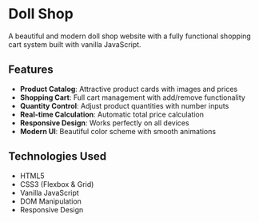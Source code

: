 # Doll Shop 

A beautiful and modern doll shop website with a fully functional shopping cart system built with vanilla JavaScript.

## Features

- **Product Catalog**: Attractive product cards with images and prices
- **Shopping Cart**: Full cart management with add/remove functionality
- **Quantity Control**: Adjust product quantities with number inputs
- **Real-time Calculation**: Automatic total price calculation
- **Responsive Design**: Works perfectly on all devices
- **Modern UI**: Beautiful color scheme with smooth animations

## Technologies Used

- HTML5
- CSS3 (Flexbox & Grid)
- Vanilla JavaScript
- DOM Manipulation
- Responsive Design
